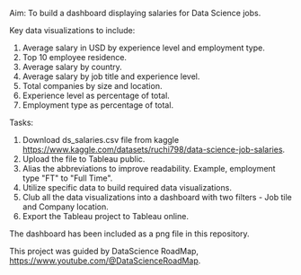 Aim: To build a dashboard displaying salaries for Data Science jobs.

Key data visualizations to include:
1. Average salary in USD by experience level and employment type.
2. Top 10 employee residence.
3. Average salary by country.
4. Average salary by job title and experience level.
5. Total companies by size and location.
6. Experience level as percentage of total.
7. Employment type as percentage of total.

Tasks: 
1. Download ds_salaries.csv file from kaggle https://www.kaggle.com/datasets/ruchi798/data-science-job-salaries.
2. Upload the file to Tableau public.
3. Alias the abbreviations to improve readability. Example, employment type "FT" to "Full Time".
4. Utilize specific data to build required data visualizations.
5. Club all the data visualizations into a dashboard with two filters - Job tile and Company location.
6. Export the Tableau project to Tableau online.

The dashboard has been included as a png file in this repository.

This project was guided by DataScience RoadMap, https://www.youtube.com/@DataScienceRoadMap.
